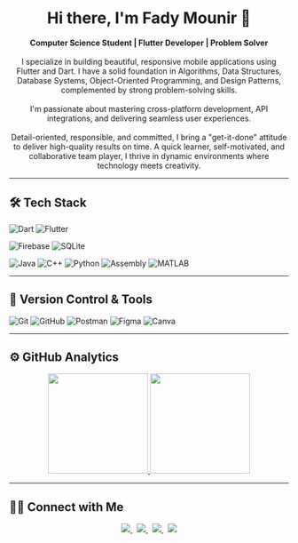 <div align="center">
  <h1>Hi there, I'm Fady Mounir 👋</h1>
</div>

<p align="center">
  <strong>Computer Science Student | Flutter Developer | Problem Solver</strong><br><br>
  I specialize in building beautiful, responsive mobile applications using Flutter and Dart. I have a solid foundation in Algorithms, Data Structures, Database Systems, Object-Oriented Programming, and Design Patterns, complemented by strong problem-solving skills.<br><br>
  I'm passionate about mastering cross-platform development, API integrations, and delivering seamless user experiences.<br><br>
  Detail-oriented, responsible, and committed, I bring a "get-it-done" attitude to deliver high-quality results on time. A quick learner, self-motivated, and collaborative team player, I thrive in dynamic environments where technology meets creativity.
</p>

---

## 🛠 Tech Stack

![Dart](https://img.shields.io/badge/Dart-%230175C2.svg?style=for-the-badge&logo=dart&logoColor=white)
![Flutter](https://img.shields.io/badge/Flutter-%2302569B.svg?style=for-the-badge&logo=flutter&logoColor=white)

![Firebase](https://img.shields.io/badge/firebase-%23FFCA28.svg?style=for-the-badge&logo=firebase&logoColor=black)
![SQLite](https://img.shields.io/badge/sqlite-%23003B57.svg?style=for-the-badge&logo=sqlite&logoColor=white)

![Java](https://img.shields.io/badge/java-%23ED8B00.svg?style=for-the-badge&logo=java&logoColor=white)
![C++](https://img.shields.io/badge/c++-%2300599C.svg?style=for-the-badge&logo=c%2B%2B&logoColor=white)
![Python](https://img.shields.io/badge/python-3670A0?style=for-the-badge&logo=python&logoColor=ffdd54)
![Assembly](https://img.shields.io/badge/assembly-%23A8B9CC.svg?style=for-the-badge&logo=assemblyscript&logoColor=black)
![MATLAB](https://img.shields.io/badge/MATLAB-%23FF5722.svg?style=for-the-badge&logo=matlab&logoColor=white)

---

## 🧰 Version Control & Tools

![Git](https://img.shields.io/badge/git-%23F05033.svg?style=for-the-badge&logo=git&logoColor=white)
![GitHub](https://img.shields.io/badge/github-%23121011.svg?style=for-the-badge&logo=github&logoColor=white)
![Postman](https://img.shields.io/badge/Postman-FF6C37?style=for-the-badge&logo=postman&logoColor=white)
![Figma](https://img.shields.io/badge/figma-%23F24E1E.svg?style=for-the-badge&logo=figma&logoColor=white)
![Canva](https://img.shields.io/badge/Canva-%2300C4CC.svg?style=for-the-badge&logo=Canva&logoColor=white)

---

## ⚙️ GitHub Analytics

<p align="center">
  <a href="https://github.com/BigEskander1"> 
    <img height="180em" src="https://github-readme-stats-eight-theta.vercel.app/api?username=Fady-Mounir&show_icons=true&theme=algolia&include_all_commits=true&count_private=true"/>
  </a>
  <a href="https://github.com/BigEskander1">
    <img height="180em" src="https://github-readme-stats-eight-theta.vercel.app/api/top-langs/?username=Fady-Mounir&layout=compact&langs_count=8&theme=algolia"/>
  </a>
</p>

---

## 🤝🏻 Connect with Me

<p align="center">
  <a href="mailto:fadyeskander180@gmail.com">
    <img src="https://img.shields.io/badge/Gmail-D14836?style=for-the-badge&logo=gmail&logoColor=white"/>
  </a>&nbsp;
  <a href="https://github.com/BigEskander1">
    <img src="https://img.shields.io/badge/GitHub-%23181717.svg?style=for-the-badge&logo=github&logoColor=white"/>
  </a>&nbsp;
  <a href="https://www.linkedin.com/in/fady-eskander-59a41728a/">
    <img src="https://img.shields.io/badge/LinkedIn-%232867B2.svg?style=for-the-badge&logo=linkedin&logoColor=white"/>
  </a>&nbsp;
  <a href="https://www.facebook.com/profile.php?id=100091772067419">
    <img src="https://img.shields.io/badge/Facebook-%231877F2.svg?style=for-the-badge&logo=facebook&logoColor=white"/>
  </a>
</p>

